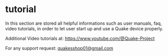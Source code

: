# tutorial

In this section are stored all helpful informations such as user manuals, faq, video tutorials, in order to let user start up and use a Quake device properly.

Additional Video tutorials at:
https://www.youtube.com/@Quake-Project

For any support request:
quakesshop01@gmail.com

